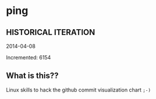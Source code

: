 # ping

## HISTORICAL ITERATION
2014-04-08

Incremented: 6154

## What is this?? 
Linux skills to hack the github commit visualization chart `;-)`
